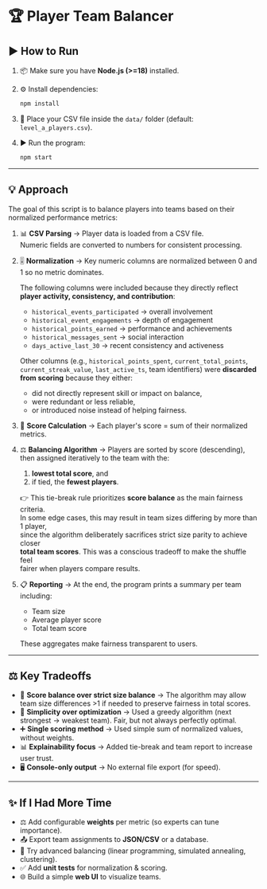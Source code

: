 # 🏆 Player Team Balancer

## ▶️ How to Run

1.  📦 Make sure you have **Node.js (>=18)** installed.

2.  ⚙️ Install dependencies:

    ```bash
    npm install
    ```

3.  📂 Place your CSV file inside the `data/` folder (default:
    `level_a_players.csv`).

4.  ▶️ Run the program:

    ```bash
    npm start
    ```

---

## 💡 Approach

The goal of this script is to balance players into teams based on their
normalized performance metrics:

1.  📊 **CSV Parsing** → Player data is loaded from a CSV file.  
    Numeric fields are converted to numbers for consistent processing.

2.  🎚️ **Normalization** → Key numeric columns are normalized between 0
    and 1 so no metric dominates.

    The following columns were included because they directly reflect
    **player activity, consistency, and contribution**:

    -   `historical_events_participated` → overall involvement  
    -   `historical_event_engagements` → depth of engagement  
    -   `historical_points_earned` → performance and achievements  
    -   `historical_messages_sent` → social interaction  
    -   `days_active_last_30` → recent consistency and activeness  

    Other columns (e.g., `historical_points_spent`,
    `current_total_points`, `current_streak_value`, `last_active_ts`,
    team identifiers) were **discarded from scoring** because they either:

    -   did not directly represent skill or impact on balance,  
    -   were redundant or less reliable,  
    -   or introduced noise instead of helping fairness.  

3.  🧮 **Score Calculation** → Each player's score = sum of their
    normalized metrics.

4.  ⚖️ **Balancing Algorithm** → Players are sorted by score
    (descending), then assigned iteratively to the team with the:

    1.  **lowest total score**, and  
    2.  if tied, the **fewest players**.  

    👉 This tie-break rule prioritizes **score balance** as the main fairness criteria.  
    In some edge cases, this may result in team sizes differing by more than 1 player,  
    since the algorithm deliberately sacrifices strict size parity to achieve closer  
    **total team scores**. This was a conscious tradeoff to make the shuffle feel  
    fairer when players compare results.

5.  📋 **Reporting** → At the end, the program prints a summary per team including:  

    - Team size  
    - Average player score  
    - Total team score  

    These aggregates make fairness transparent to users.

---

## ⚖️ Key Tradeoffs

-   🏃 **Score balance over strict size balance** → The algorithm may allow  
    team size differences >1 if needed to preserve fairness in total scores.  
-   🏃 **Simplicity over optimization** → Used a greedy algorithm (next
    strongest → weakest team). Fair, but not always perfectly optimal.  
-   ➕ **Single scoring method** → Used simple sum of normalized values,
    without weights.  
-   📊 **Explainability focus** → Added tie-break and team report to
    increase user trust.  
-   🖥️ **Console-only output** → No external file export (for speed).  

---

## ✨ If I Had More Time

-   ⚖️ Add configurable **weights** per metric (so experts can tune importance).  
-   📤 Export team assignments to **JSON/CSV** or a database.  
-   🧠 Try advanced balancing (linear programming, simulated annealing, clustering).  
-   ✅ Add **unit tests** for normalization & scoring.  
-   🌐 Build a simple **web UI** to visualize teams.  
